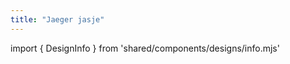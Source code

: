 ```yaml
---
title: "Jaeger jasje"
---
```


import { DesignInfo } from 'shared/components/designs/info.mjs'

<DesignInfo design='jaeger' docs />

